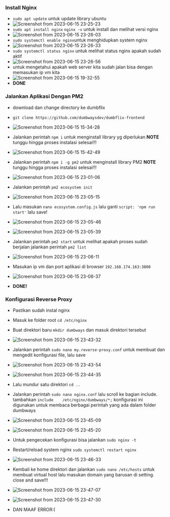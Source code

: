 ### Install Nginx
-  ```sudo apt update``` untuk update library ubuntu
-  ![Screenshot from 2023-06-15 23-25-23](https://github.com/galantixa/devops17-dumbways-galantixa/assets/92994294/095c88a0-7711-44cb-a707-05bfa8d05405)
-  ```sudo apt install nginx``` ```nginx -v``` untuk install dan melihat versi nginx
-  ![Screenshot from 2023-06-15 23-26-03](https://github.com/galantixa/devops17-dumbways-galantixa/assets/92994294/cb3c7623-6734-463a-899d-8de7fdfec75f)
-  ```sudo systemctl enable nginx```untuk menghidupkan system nginx
-  ![Screenshot from 2023-06-15 23-26-33](https://github.com/galantixa/devops17-dumbways-galantixa/assets/92994294/5743eac4-4f6f-410c-b02c-f1db5267bb05)
-  ```sudo systemctl status nginx``` untuk melihat status nginx apakah sudah aktif
-  ![Screenshot from 2023-06-15 23-26-56](https://github.com/galantixa/devops17-dumbways-galantixa/assets/92994294/2f81ab68-3ceb-423a-940d-d37f56891806)
-  untuk mengetahui apakah web server kita sudah jalan bisa dengan memasukan ip vm kita
-  ![Screenshot from 2023-06-15 19-32-55](https://github.com/galantixa/devops17-dumbways-galantixa/assets/92994294/58379aae-8415-4b7e-a1fb-a6326e252860)
-  **DONE**

### Jalankan Aplikasi Dengan PM2
- download dan change directory ke dumbflix
- ```git clone https://github.com/dumbwaysdev/dumbflix-frontend```
- ![Screenshot from 2023-06-15 15-34-28](https://github.com/galantixa/devops17-dumbways-galantixa/assets/92994294/345bc973-a360-4266-b2ec-ab02080b1257)
- Jalankan perintah ```npm i``` untuk menginstall library yg diperlukan **NOTE** tunggu hingga proses instalasi selesai!!!
- ![Screenshot from 2023-06-15 15-42-49](https://github.com/galantixa/devops17-dumbways-galantixa/assets/92994294/ce9c81d6-4f7a-44e2-8945-099de824477d)
- Jalankan perintah ```npm i -g pm2``` untuk menginstall library PM2 **NOTE** tunggu hingga proses instalasi selesai!!!
- ![Screenshot from 2023-06-15 23-01-06](https://github.com/galantixa/devops17-dumbways-galantixa/assets/92994294/f6e38c35-7c94-4355-a2bc-9e8072bf7be7)
- Jalankan perintah ```pm2 ecosystem init```
- ![Screenshot from 2023-06-15 23-05-15](https://github.com/galantixa/devops17-dumbways-galantixa/assets/92994294/4a3cdbd3-b58d-4cfe-bf36-c5cedfba2056)

- Lalu masukan ```nano ecosystem.config.js``` lalu ganti ```script: 'npm run start'``` lalu save!
- ![Screenshot from 2023-06-15 23-05-46](https://github.com/galantixa/devops17-dumbways-galantixa/assets/92994294/7d3018c6-e0a1-4df0-89da-3f3e7c4d4f7f)
- ![Screenshot from 2023-06-15 23-05-39](https://github.com/galantixa/devops17-dumbways-galantixa/assets/92994294/69030f07-5a85-4854-9ea8-b06b102e8d54)
- Jalankan perintah ```pm2 start``` untuk melihat apakah proses sudah berjalan jalankan perintah ```pm2 list```
- ![Screenshot from 2023-06-15 23-06-11](https://github.com/galantixa/devops17-dumbways-galantixa/assets/92994294/f4e59007-e115-4f07-8d63-c1f1ee49ab94)
- Masukan ip vm dan port aplikasi di browser ```192.168.174.163:3000```
- ![Screenshot from 2023-06-15 23-06-37](https://github.com/galantixa/devops17-dumbways-galantixa/assets/92994294/462c14de-3c4c-4564-a6f3-b23e2735951c)
- **DONE!**
### Konfigurasi Reverse Proxy
- Pastikan sudah instal nginx
- Masuk ke folder root ```cd /etc/nginx```
- Buat direktori baru ```mkdir dumbways``` dan masuk direktori tersebut
- ![Screenshot from 2023-06-15 23-43-32](https://github.com/galantixa/devops17-dumbways-galantixa/assets/92994294/5afd6a78-3ae1-4a7e-8a27-e649b85e5e37)
- Jalankan perintah ```sudo nano my.reverse-proxy.conf``` untuk membuat dan mengedit konfigurasi file, lalu save
- ![Screenshot from 2023-06-15 23-43-54](https://github.com/galantixa/devops17-dumbways-galantixa/assets/92994294/0770396b-c95b-4629-8184-8ecbc60259f7)
- ![Screenshot from 2023-06-15 23-44-35](https://github.com/galantixa/devops17-dumbways-galantixa/assets/92994294/0c9754c0-9709-4386-9d84-5acb137fc946)

- Lalu mundur satu direktori ```cd ..```
- Jalankan perintah ```sudo nano nginx.conf``` lalu scroll ke bagian include. tambahkan ```include    /etc/nginx/dumbways/*;``` konfigurasi ini digunakan untuk membaca berbagai perintah yang ada dalam folder dumbways
- ![Screenshot from 2023-06-15 23-45-09](https://github.com/galantixa/devops17-dumbways-galantixa/assets/92994294/b24b3759-0357-4028-b264-0a5eaa563e3a)
- ![Screenshot from 2023-06-15 23-45-20](https://github.com/galantixa/devops17-dumbways-galantixa/assets/92994294/a68733aa-7bd5-41ca-9e50-5f7088ac9872)
- Untuk pengecekan konfigurasi bisa jalankan ```sudo nginx -t```
- Restart/reload system nginx ```sudo systemctl restart nginx```
- ![Screenshot from 2023-06-15 23-46-33](https://github.com/galantixa/devops17-dumbways-galantixa/assets/92994294/a9d992c2-fb48-404d-92d5-4dc43caa41af)
- Kembali ke home direktori dan jalankan ```sudo nano /etc/hosts``` untuk membuat virtual host lalu masukan domain yang barusan di setting. close and save!!!
- ![Screenshot from 2023-06-15 23-47-07](https://github.com/galantixa/devops17-dumbways-galantixa/assets/92994294/f579e38c-41c8-430c-9bba-60d8c44966e1)
- ![Screenshot from 2023-06-15 23-47-30](https://github.com/galantixa/devops17-dumbways-galantixa/assets/92994294/60b530e3-0fd9-4011-862f-5cbbe407e678)
- DAN MAAF ERROR:( 
